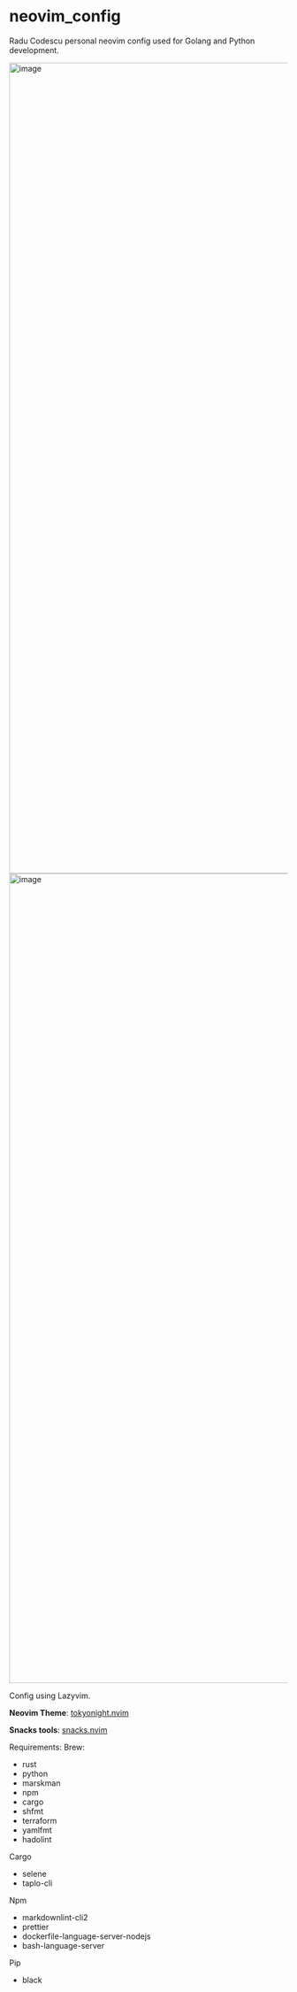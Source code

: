 # neovim_config

Radu Codescu personal neovim config used for Golang and Python development.

<img width="1466" alt="image" src="https://github.com/user-attachments/assets/a4556c0f-3a17-46cc-b0c4-98d3d372c545" />
<img width="1464" alt="image" src="https://github.com/user-attachments/assets/904bf3a2-5830-43d2-b50b-8dc7f7428284" />

Config using Lazyvim.

**Neovim Theme**: [tokyonight.nvim](https://github.com/folke/tokyonight.nvim)

**Snacks tools**: [snacks.nvim](https://github.com/folke/snacks.nvim)

Requirements:
Brew:

- rust
- python
- marskman
- npm
- cargo
- shfmt
- terraform
- yamlfmt
- hadolint

Cargo

- selene
- taplo-cli

Npm

- markdownlint-cli2
- prettier
- dockerfile-language-server-nodejs
- bash-language-server

Pip

- black
